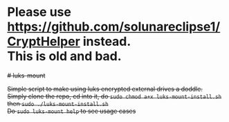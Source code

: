 # Please use https://github.com/solunareclipse1/CryptHelper instead.<br>This is old and bad.

~~# luks-mount~~

~~Simple script to make using luks encrypted external drives a doddle. <br>
Simply clone the repo, cd into it, do `sudo chmod a+x luks-mount-install.sh` then `sudo ./luks-mount-install.sh`<br>
Do `sudo luks-mount help` to see usage cases~~
